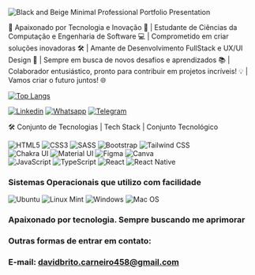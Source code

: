 

![Black and Beige Minimal Professional Portfolio Presentation](https://github.com/DavidBrito32/DavidBrito32/assets/125412383/92230af0-0443-4a93-b8b0-b9331fc87d28)

🚀 Apaixonado por Tecnologia e Inovação 🌟 | Estudante de Ciências da Computação e Engenharia de Software 💻 | Comprometido em criar soluções inovadoras 🛠️ | Amante de Desenvolvimento FullStack e UX/UI Design 🎨 | Sempre em busca de novos desafios e aprendizados 📚 | Colaborador entusiástico, pronto para contribuir em projetos incríveis! 💡 | Vamos criar o futuro juntos! 🌐

[![Top Langs](https://github-readme-stats.vercel.app/api/top-langs/?username=DavidBrito32&layout=donut)](https://github.com/DavidBrito32/github-readme-stats)


[![Linkedin](https://img.shields.io/badge/LinkedIn-0077B5?style=for-the-badge&logo=linkedin&logoColor=white)](https://www.linkedin.com/in/davi-brito-0ba17820b/) 
[![Whatsapp](	https://img.shields.io/badge/WhatsApp-25D366?style=for-the-badge&logo=whatsapp&logoColor=white)](+5585996652002)
[![Telegram](https://img.shields.io/badge/Telegram-2CA5E0?style=for-the-badge&logo=telegram&logoColor=white)](+5585996652002)

🛠   Conjunto de Tecnologias | Tech Stack | Conjunto Tecnológico

![HTML5](https://img.shields.io/badge/HTML5-E34F26?style=for-the-badge&logo=html5&logoColor=white)
![CSS3](https://img.shields.io/badge/CSS3-1572B6?style=for-the-badge&logo=css3&logoColor=white)
![SASS](https://img.shields.io/badge/SASS-CC6699?style=for-the-badge&logo=sass&logoColor=white)
![Bootstrap](https://img.shields.io/badge/Bootstrap-563D7C?style=for-the-badge&logo=bootstrap&logoColor=white)
![Tailwind CSS](https://img.shields.io/badge/Tailwind%20CSS-38B2AC?style=for-the-badge&logo=tailwind-css&logoColor=white) <br>
![Chakra UI](https://img.shields.io/badge/Chakra_UI-319795?style=for-the-badge&logo=chakra-ui&logoColor=white)
![Material UI](https://img.shields.io/badge/Material_UI-0081CB?style=for-the-badge&logo=material-ui&logoColor=white)
![Figma](https://img.shields.io/badge/Figma-F24E1E?style=for-the-badge&logo=figma&logoColor=white)
![Canva](https://img.shields.io/badge/Canva-FFFFFF?style=for-the-badge&logo=canva&logoColor=red)<br>
![JavaScript](https://img.shields.io/badge/JavaScript-F7DF1E?style=for-the-badge&logo=javascript&logoColor=black)
![TypeScript](https://img.shields.io/badge/TypeScript-007ACC?style=for-the-badge&logo=typescript&logoColor=white)
![React](https://img.shields.io/badge/React-20232A?style=for-the-badge&logo=react&logoColor=61DAFB)
![React Native](https://img.shields.io/badge/React_Native-20232A?style=for-the-badge&logo=react&logoColor=61DAFB)



### Sistemas Operacionais que utilizo com facilidade

![Ubuntu](https://img.shields.io/badge/Ubuntu-E95420?style=for-the-badge&logo=ubuntu&logoColor=green)
![Linux Mint](https://img.shields.io/badge/Linux_Mint-87CF3E?style=for-the-badge&logo=linux-mint&logoColor=black)
![Windows](https://img.shields.io/badge/Windows-0078D6?style=for-the-badge&logo=windows&logoColor=black)
![Mac OS](https://img.shields.io/badge/mac%20os-000000?style=for-the-badge&logo=apple&logoColor=yellow)



### Apaixonado por tecnologia. Sempre buscando me aprimorar
### Outras formas de entrar em contato:
### E-mail: davidbrito.carneiro458@gmail.com
